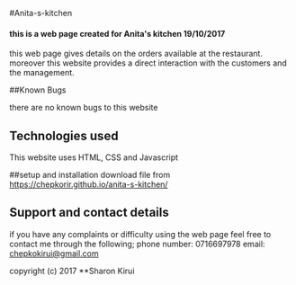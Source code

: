 #Anita-s-kitchen

#### this is a web page created for Anita's kitchen 19/10/2017

this web page gives details on the orders available at the restaurant. moreover
this website provides a direct interaction with the customers and the management.


##Known Bugs

there are no known bugs to this website

## Technologies used
This website uses HTML, CSS and Javascript

##setup and installation
download file from https://chepkorir.github.io/anita-s-kitchen/

 ## Support and contact details

 if you have any complaints or difficulty using the web page feel free to
 contact me through the following;
 phone number: 0716697978
 email: chepkokirui@gmail.com


copyright (c) 2017 **Sharon Kirui
